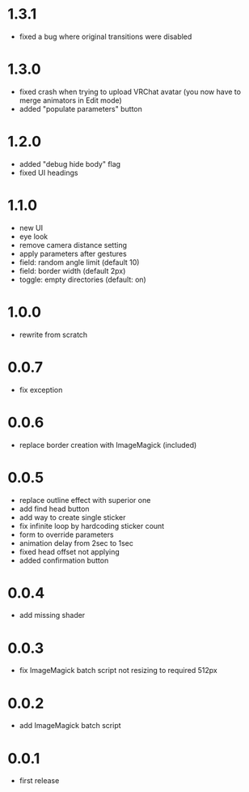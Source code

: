 # 1.3.1

- fixed a bug where original transitions were disabled

# 1.3.0

- fixed crash when trying to upload VRChat avatar (you now have to merge animators in Edit mode)
- added "populate parameters" button

# 1.2.0

- added "debug hide body" flag
- fixed UI headings

# 1.1.0

- new UI
- eye look
- remove camera distance setting
- apply parameters after gestures
- field: random angle limit (default 10)
- field: border width (default 2px)
- toggle: empty directories (default: on)

# 1.0.0

- rewrite from scratch

# 0.0.7

- fix exception

# 0.0.6

- replace border creation with ImageMagick (included)

# 0.0.5

- replace outline effect with superior one
- add find head button
- add way to create single sticker
- fix infinite loop by hardcoding sticker count
- form to override parameters
- animation delay from 2sec to 1sec
- fixed head offset not applying
- added confirmation button

# 0.0.4

- add missing shader

# 0.0.3

- fix ImageMagick batch script not resizing to required 512px

# 0.0.2

- add ImageMagick batch script

# 0.0.1

- first release
